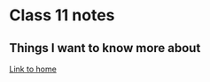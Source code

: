 # Class 11 notes

## Things I want to know more about

[Link to home](https://mikeshen7.github.io/reading-notes)
